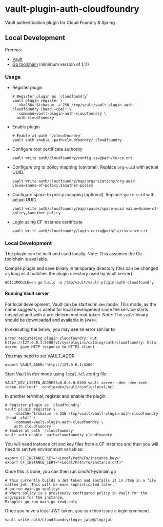 # vault-plugin-auth-cloudfoundry
Vault authentication plugin for Cloud Foundry &amp; Spring

## Local Development

Prereqs:
 * [Vault](https://www.vaultproject.io/downloads.html)
 * [Go toolchain](https://golang.org/doc/install) (minimum version of 1.11)

### Usage

* Register plugin
  ```shell
  # Register plugin as `cloudfoundry`
  vault plugin register \
  	-sha256="$(shasum -a 256 /tmp/vault/vault-plugin-auth-cloudfoundry |head -c64)" \
  	-command=vault-plugin-auth-cloudfoundry \
  	auth cloudfoundry
  ```

* Enable plugin
  ```shell
  # Enable at path `/cloudfoundry`
  vault auth enable -path=cloudfoundry/ cloudfoundry
  ```

* Configure root certificate authority
  ```shell
  vault write auth/cloudfoundry/config ca=@path/to/ca.crt
  ```

* Configure org to policy mapping (optional). Replace `org-uuid` with actual UUID.
  ```shell
  vault write auth/cloudfoundry/map/organizations/org-uuid value=$name-of-policy,$another-policy
  ```

* Configure space to policy mapping (optional). Replace `space-uuid` with actual UUID.
  ```shell
  vault write auth/cloudfoundry/map/spaces/space-uuid value=$name-of-policy,$another-policy
  ```

* Login using CF instance certificate
  ```shell
  vault write auth/cloudfoundry/login cert=@path/to/instance.crt
  ```

### Local Development

The plugin can be built and used locally. Note: This assumes the Go toolchain is available.

Compile plugin and save binary in temporary directory (this can be changed as long as it
matches the plugin directory used by Vault server):
```shell
GO111MODULE=on go build -o /tmp/vault/vault-plugin-auth-cloudfoundry
```

#### Running Vault server

For local development, Vault can be started in `dev` mode. This mode, as the name suggests,
is useful for local development since the service starts unsealed and with a pre-determined root
token. Note: The `vault` binary should be downloaded and available in `$PATH`.

In executing the below, you may see an error similar to

```shell
Error registering plugin cloudfoundry: Put https://127.0.0.1:8200/v1/sys/plugins/catalog/auth/cloudfoundry: http: server gave HTTP response to HTTPS client
```

You may need to set VAULT_ADDR:
```shell
export VAULT_ADDR='http://127.0.0.1:8200'
```



Start Vault in dev mode using `local.hcl` config file:
```shell
VAULT_DEV_LISTEN_ADDRESS=0.0.0.0:8200 vault server -dev -dev-root-token-id="root" -config=dev/vault/config/local.hcl
```

In another terminal, register and enable the plugin:
```shell
# Register plugin as `cloudfoundry`
vault plugin register \
	-sha256="$(shasum -a 256 /tmp/vault/vault-plugin-auth-cloudfoundry |head -c64)" \
	-command=vault-plugin-auth-cloudfoundry \
	auth cloudfoundry
# Enable at path `/cloudfoundry`
vault auth enable -path=cloudfoundry cloudfoundry
```

You will need instance crt and key files from a CF instance and then you will need to set two environment variables:

```shell
export CF_INSTANCE_KEY="<Local/Path/To/instance.key>"
export CF_INSTANCE_CERT="<Local/Path/To/instance.crt>"
```

Once this is done, you can then run cmd/cf-jwtmain.go

```shell
# This currently builds a JWT token and installs it in /tmp in a file called jwt. This will be more sophisticated later.
# go run main.go <policy> 
# where policy is a previously configured policy in Vault for the org/space for the instance.
Example: go run main.go read-only
```

Once you have a local JWT token, you can then issue a login command.

```shell
vault write auth/cloudfoundry/login jwt=@/tmp/jwt

```